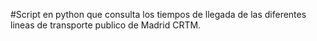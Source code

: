 #Script en python que consulta los tiempos de llegada de las diferentes lineas de transporte publico de Madrid CRTM.
